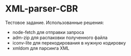# XML-parser-CBR

Тестовое задание.
Использованные решения:
- node-fetch для отправки запроса
- adm-zip для распаковки полученного файла
- iconv-lite для перекодирования в нужную кодировку
- xmldom для парсинга XML